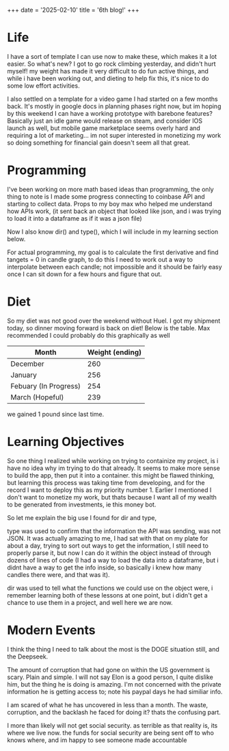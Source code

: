 +++
date = '2025-02-10'
title = '6th blog!'
+++

# Life
I have a sort of template I can use now to make these, which makes it a lot easier. So what's new? I got to go rock climbing yesterday, and didn't hurt myself! my weight has made it very difficult to do fun active things, and while i have been working out, and dieting to help fix this, it's nice to do some low effort activities.

I also settled on a template for a video game I had started on a few months back. It's mostly in google docs in planning phases right now, but im hoping by this weekend I can have a working prototype with barebone features? Basically just an idle game would release on steam, and consider IOS launch as well, but mobile game marketplace seems overly hard and requiring a lot of marketing... im not super interested in monetizing my work so doing something for financial gain doesn't seem all that great.


# Programming
I've been working on more math based ideas than programming, the only thing to note is I made some progress connecting to coinbase API and starting to collect data. Props to my boy max who helped me understand how APIs work, (it sent back an object that looked like json, and i was trying to load it into a dataframe as if it was a json file)

Now I also know dir() and type(), which I will include in my learning section below.

For actual programming, my goal is to calculate the first derivative and find tangets = 0 in candle graph, to do this I need to work out a way to interpolate between each candle; not impossible and it should be fairly easy once I can sit down for a few hours and figure that out.

# Diet

So my diet was not good over the weekend without Huel. I got my shipment today, so dinner moving forward is back on diet! Below is the table. Max recommended I could probably do this graphically as well

| Month    | Weight (ending) |
| -------- | ------- |
| December  | 260    |
| January | 256     |
| Febuary (In Progress)    | 254    |
| March (Hopeful)    | 239    |

we gained 1 pound since last time.

# Learning Objectives

So one thing I realized while working on trying to containize my project, is i have no idea why im trying to do that already. It seems to make more sense to build the app, then put it into a container. this might be flawed thinking, but learning this process was taking time from developing, and for the record I want to deploy this as my priority number 1. Earlier I mentioned I don't want to monetize my work, but thats because I want all of my wealth to be generated from investments, ie this money bot. 

So let me explain the big use I found for dir and type,

type was used to confirm that the information the API was sending, was not JSON. It was actually amazing to me, I had sat with that on my plate for about a day, trying to sort out ways to get the information, I still need to properly parse it, but now I can do it within the object instead of through dozens of lines of code (I had a way to load the data into a dataframe, but i didnt have a way to get the info inside, so basically i knew how many candles there were, and that was it).

dir was used to tell what the functions we could use on the object were, i remember learning both of these lessons at one point, but i didn't get a chance to use them in a project, and well here we are now. 

# Modern Events
I think the thing I need to talk about the most is the DOGE situation still, and the Deepseek. 

The amount of corruption that had gone on within the US government is scary. Plain and simple. I will not say Elon is a good person, I quite dislike him, but the thing he is doing is amazing. I'm not concerned with the private information he is getting access to; note his paypal days he had similiar info.

I am scared of what he has uncovered in less than a month. The waste, corruption, and the backlash he faced for doing it? thats the confusing part.

I more than likely will not get social security. as terrible as that reality is, its where we live now. the funds for social security are being sent off to who knows where, and im happy to see someone made accountable